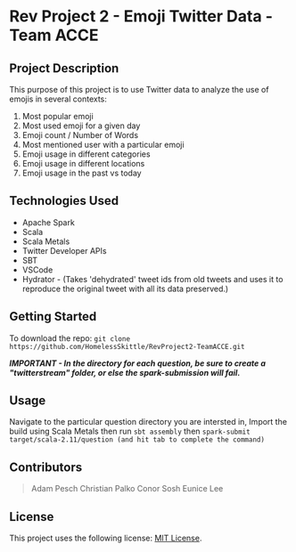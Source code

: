 # Rev Project 2 - Emoji Twitter Data - Team ACCE

## Project Description

This purpose of this project is to use Twitter data to analyze the use of emojis in several contexts:
1) Most popular emoji
2) Most used emoji for a given day
3) Emoji count / Number of Words
4) Most mentioned user with a particular emoji
5) Emoji usage in different categories
6) Emoji usage in different locations
7) Emoji usage in the past vs today

## Technologies Used

* Apache Spark
* Scala
* Scala Metals
* Twitter Developer APIs
* SBT
* VSCode
* Hydrator - (Takes 'dehydrated' tweet ids from old tweets and uses it to reproduce the original tweet with all its data preserved.)

## Getting Started

To download the repo:
```git clone https://github.com/HomelessSkittle/RevProject2-TeamACCE.git```

***IMPORTANT - In the directory for each question, be sure to create a "twitterstream" folder, or else the spark-submission will fail.***

## Usage

Navigate to the particular question directory you are intersted in,
Import the build using Scala Metals then run
```sbt assembly```
then
```spark-submit target/scala-2.11/question (and hit tab to complete the command)```

## Contributors

> Adam Pesch
> Christian Palko
> Conor Sosh
> Eunice Lee

## License

This project uses the following license: [MIT License](<https://mit-license.org/>).
